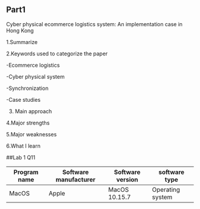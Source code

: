 ## Part1

Cyber physical ecommerce logistics system: An implementation case in Hong Kong

1.Summarize

2.Keywords used to categorize the paper

 -Ecommerce logistics
 
 -Cyber physical system
 
 -Synchronization
 
 -Case studies
 
3. Main approach

4.Major strengths

5.Major weaknesses

6.What I learn


##Lab 1 Q11

|Program name|Software manufacturer|Software version|software type|
| -----------|---------------------|----------------|-------------|
| MacOS| Apple | MacOS 10.15.7 | Operating system |
